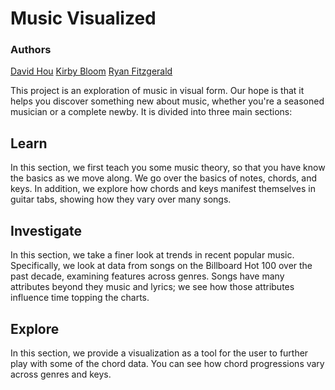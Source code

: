 # Music Visualized

### Authors
[David Hou](https://github.com/hougrammer) [Kirby Bloom](https://github.com/esko22) [Ryan Fitzgerald](https://github.com/RYDAJO)

This project is an exploration of music in visual form.  Our hope is that it helps you discover something new about music, whether you're a seasoned musician or a complete newby. It is divided into three main sections:

## Learn
In this section, we first teach you some music theory, so that you have know the basics as we move along.  We go over the basics of notes, chords, and keys.  In addition, we explore how chords and keys manifest themselves in guitar tabs, showing how they vary over many songs.

## Investigate
In this section, we take a finer look at trends in recent popular music.  Specifically, we look at data from songs on the Billboard Hot 100 over the past decade, examining features across genres.  Songs have many attributes beyond they music and lyrics; we see how those attributes influence time topping the charts.

## Explore
In this section, we provide a visualization as a tool for the user to further play with some of the chord data.  You can see how chord progressions vary across genres and keys.
